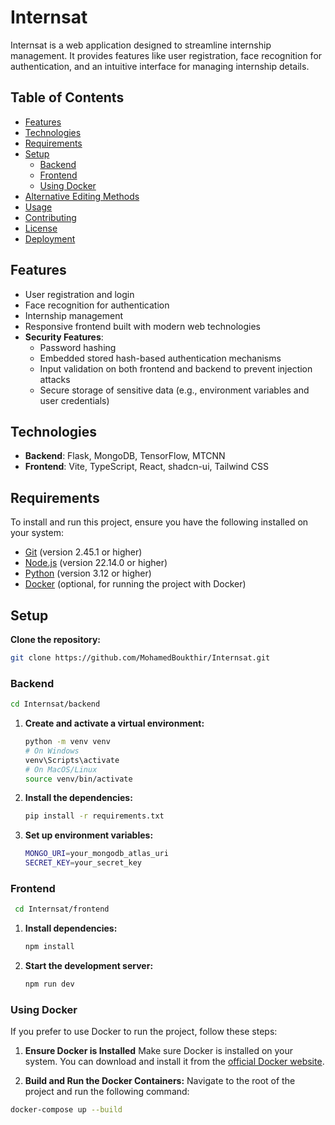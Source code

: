 # Internsat

Internsat is a web application designed to streamline internship management. It provides features like user registration, face recognition for authentication, and an intuitive interface for managing internship details.

## Table of Contents

- [Features](#features)
- [Technologies](#technologies)
- [Requirements](#requirements)
- [Setup](#setup)
  - [Backend](#backend)
  - [Frontend](#frontend)
  - [Using Docker](#using-docker)
- [Alternative Editing Methods](#alternative-editing-methods)
- [Usage](#usage)
- [Contributing](#contributing)
- [License](#license)
- [Deployment](#deployment)

## Features

- User registration and login
- Face recognition for authentication
- Internship management
- Responsive frontend built with modern web technologies
- **Security Features**:
  - Password hashing 
  - Embedded stored hash-based authentication mechanisms
  - Input validation on both frontend and backend to prevent injection attacks
  - Secure storage of sensitive data (e.g., environment variables and user credentials)

## Technologies

- **Backend**: Flask, MongoDB, TensorFlow, MTCNN
- **Frontend**: Vite, TypeScript, React, shadcn-ui, Tailwind CSS

## Requirements

To install and run this project, ensure you have the following installed on your system:

- [Git](https://git-scm.com/) (version 2.45.1 or higher)
- [Node.js](https://nodejs.org/) (version 22.14.0 or higher)
- [Python](https://www.python.org/) (version 3.12 or higher)
- [Docker](https://www.docker.com/) (optional, for running the project with Docker)

## Setup
  **Clone the repository:**
   ```bash
   git clone https://github.com/MohamedBoukthir/Internsat.git
   ```

### Backend

   ```bash
   cd Internsat/backend
   ```
1. **Create and activate a virtual environment:**
    ```bash
    python -m venv venv
    # On Windows
    venv\Scripts\activate
    # On MacOS/Linux
    source venv/bin/activate
    ```
1. **Install the dependencies:**
    ```bash
    pip install -r requirements.txt
    ```
3. **Set up environment variables:**
    ```bash
    MONGO_URI=your_mongodb_atlas_uri
    SECRET_KEY=your_secret_key
    ```

### Frontend
  ```bash
   cd Internsat/frontend
   ```

1. **Install dependencies:**
   ```bash
   npm install
   ```
2. **Start the development server:**
    ```bash
    npm run dev
    ```

### Using Docker

If you prefer to use Docker to run the project, follow these steps:

1. **Ensure Docker is Installed**
Make sure Docker is installed on your system. You can download and install it from the [official Docker website](https://www.docker.com/get-started/).

2. **Build and Run the Docker Containers:**
Navigate to the root of the project and run the following command:

  ```bash
  docker-compose up --build
  ```


